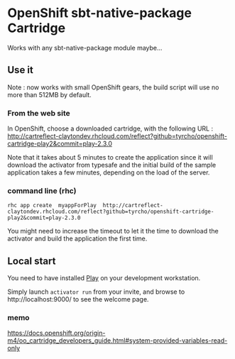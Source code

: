 # OpenShift sbt-native-package Cartridge

Works with any sbt-native-package module maybe...

## Use it

Note : now works with small OpenShift gears, the build script will use no more than 512MB by default.


### From the web site

In OpenShift, choose a downloaded cartridge, with the following URL : http://cartreflect-claytondev.rhcloud.com/reflect?github=tyrcho/openshift-cartridge-play2&commit=play-2.3.0

Note that it takes about 5 minutes to create the application since it will download the activator from typesafe and the initial build of the sample application takes a few minutes, depending on the load of the server.

### command line (rhc)

```rhc app create  myappForPlay  http://cartreflect-claytondev.rhcloud.com/reflect?github=tyrcho/openshift-cartridge-play2&commit=play-2.3.0```

You might need to increase the timeout to let it the time to download the activator and build the application the first time.

## Local start

You need to have installed [Play](http://www.playframework.com/) on your development workstation.

Simply launch ```activator run``` from your invite, and browse to http://localhost:9000/ to see the welcome page.

### memo

https://docs.openshift.org/origin-m4/oo_cartridge_developers_guide.html#system-provided-variables-read-only
